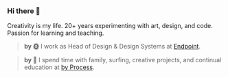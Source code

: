 ### Hi there 👋

Creativity is my life. 20+ years experimenting with art, design, and code. Passion for learning and teaching.

> **by 🌞** I work as Head of Design & Design Systems at [Endpoint](https://endpointclosing.com).

> **by 🌚** I spend time with family, surfing, creative projects, and continual education at [by Process](https://linktr.ee/davidbanthony).
